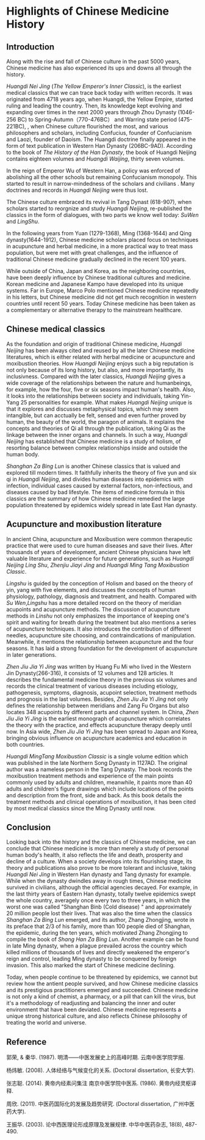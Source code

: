 # Highlights of Chinese Medicine History
## Introduction
Along with the rise and fall of Chinese culture in the past 5000 years, Chinese medicine has also experienced its ups and downs all through the history. 

*Huangdi Nei Jing* (*The Yellow Emperor's Inner Classic*), is the earliest medical classics that we can trace back today with written records. It was originated from 4718 years ago, when Huangdi, the Yellow Empire, started ruling and leading the country. Then, its knowledge kept evolving and expanding over times in the next 2000 years through Zhou Dynasty  (1046-256 BC) to Spring-Autumn（770-476BC） and Warring state period (475-221BC), , when Chinese culture flourished the most, and various philosophers and scholars, including  Confucius, founder of Confucianism and Laozi, founder of Daoism. The Huangdi doctrine finally appeared in the form of text publication in Western Han Dynasty (206BC-9AD). According to the book of *The History of the Han Dynasty*, the book of Huangdi Neijing contains eighteen volumes and *Huangdi Waijing*, thirty seven volumes.

In the reign of Emperor Wu of Western Han, a policy was enforced of abolishing all the other schools but remaining Confucianism monopoly. This started to result in narrow-mindedness of the scholars and civilians . Many doctrines and records in *Huangdi Neijing* were thus lost.

The Chinese culture embraced its revival in Tang Dynast (618-907), when scholars started to reorgnize and study *Huangdi Neijing*, re-published the classics in the form of dialogues, with two parts we know well today: *SuWen* and *LingShu*.

In the following years from Yuan (1279-1368), Ming (1368-1644) and Qing dynasty(1644-1912), Chinese medicine scholars placed focus on techniques in acupuncture and herbal medicine, in a more practical way to treat mass population, but were met with great  challenges, and  the influence of traditional Chinese medicine gradually declined in the recent 100 years.

While outside of China, Japan and Korea, as the neighboring countries, have been deeply influence by Chinese traditional cultures and medicine. Korean medicine and Japanese Kampo have developed into its unique systems. Far in Europe, Marco Polo mentioned Chinese medicine repeatedly in his letters, but Chinese medicine did not get much recognition in western countries until recent 50 years. Today Chinese medicine has been taken as a complementary or alternative therapy to the mainstream healthcare.
## Chinese medical classics

As the foundation and origin of traditional Chinese medicine, *Huangdi Neijing* has been always cited and reused by all the later Chinese medicine literatures, which is either related with herbal medicine or acupuncture and moxibustion theories. How *Huangdi Neijing* enjoys such a big reputation is not only because of its long history, but also, and more importantly, its inclusivness. Compared with the later classics, *Huangdi Neijing* gives a wide coverage of the relationships between the nature and humanbeings, for example, how the four, five or six seasons impact human's health. Also, it looks into the relationships between society and individuals, taking Yin-Yang 25 personalities for example. What makes *Huangdi Neijing* unique is that it explores and discusses metaphysical topics, which may seem intangible, but can acctually be felt, sensed and even further proved by human, the beauty of the world, the paragon of animals. It explains the concepts and theories of Qi all through the publication, taking Qi as the linkage between the inner organs and channels. In such a way, *Huangdi Neijing* has established that Chinese medicine is a study of holism, of resorting balance between complex relationships inside and outside the human body.

*Shanghan Za Bing Lun* is another Chinese classics that is valued and explored till modern times. It faithfully inherits the theory of five yun and six qi in *Huangdi Neijing*, and divides human diseases into epidemics with infection, individual cases caused by external factors, non-infectious, and diseases caused by bad lifestyle. The items of medicine formula in this classics are the summary of how Chinese medicine remedied the large population threatened by epidemics widely spread in late East Han dynasty. 
## Acupuncture and moxibustion literature

In ancient China, acupuncture and Moxibustion were common therapeutic practice that were used to cure human diseases and save their lives. After thousands of years of development, ancient Chinese physicians have left valuable literature and experience for future generations, such as *Huangdi Neijing Ling Shu*, *Zhenjiu Jiayi Jing* and *Huangdi Ming Tang Moxibustion Classic*.

*Lingshu* is guided by the conception of Holism and based on the theory of yin, yang with five elements, and discusses the concepts of human physiology, pathology, diagnosis and treatment, and health. Compared with *Su Wen*,*Lingshu* has a more detailed record on the theory of meridian acupoints and acupuncture methods. The discussion of acupuncture methods in *Linshu* not only emphasizes the importance of keeping one's spirit and waiting for breath during the treatment but also mentions a series of acupuncture techniques. It also introduces the contribution of different needles, acupuncture site choosing, and contraindications of manipulation. Meanwhile, it mentions the relationship between acupuncture and the four seasons. It has laid a strong foundation for the development of acupuncture in later generations.

*Zhen Jiu Jia Yi Jing* was written by Huang Fu Mi who lived in the Western Jin Dynasty(266-316), it consists of 12 volumes and 128 articles. It describes the fundamental medicine theory in the previous six volumes and records the clinical treatment of various diseases including etiology, pathogenesis, symptoms, diagnosis, acupoint selection, treatment methods and prognosis in the last volumes. Besides, *Zhen Jiu Jia Yi Jing* not only defines the relationship between meridians and Zang Fu Organs but also locates 348 acupoints by different parts and channel system. In China, *Zhen Jiu Jia Yi Jing* is the earliest monograph of acupuncture which correlates the theory with the practice, and effects acupuncture therapy deeply until now. In Asia wide,  *Zhen Jiu Jia Yi Jing* has been spread to Japan and Korea, bringing obvious influence on acupuncture academics and education in both countries.

*Huangdi MingTang Moxibustion Classic* is a single volume edition which was published in the late Northern Song Dynasty in 1127AD. The original author was a nameless person in the Tang Dynasty. The book records the moxibustion treatment methods and experience of the main points commonly used by adults and children, meanwhile, it paints more than 40 adults and children's figure drawings which include  locations of the points and description from the front, side and back. As this book details the treatment methods and clinical operations of moxibustion, it has been cited by most medical classics since the Ming Dynasty until now.
## Conclusion
Looking back into the history and the classics of Chinese medicine, we can conclude that Chinese medicine is more than merely a study of personal human body's health,  it also reflects the life and death, prosperity and decline of a culture. When a society develops into its flourishing stage, its theory and publications also prove to be more tolerant and inclusive, taking *Huangdi Nei Jing* in Western Han dynasty and Tang dynasty for example. While when the dynasty dwindles away in rough times, Chinese medicine survived in civilians, although the official agencies decayed. For example, in the last thirty years of Eastern Han dynasty, totally twelve epidemics swept the whole country, averagely once every two to three years, in which the worst one was called "Shanghan Binb (Cold disease) " and approximately 20 million people lost their lives. That was also the time when the classics *Shanghan Za Bing Lun* emerged, and its author, Zhang Zhongjing, wrote in its preface that 2/3 of his family, more than 100 people died of Shanghan, the epidemic, during the ten years, which motivated Zhang Zhongjing to compile the book of *Shang Han Za Bing Lun*. Another example can be found in late Ming dynasty, when a plague prevailed across the country which killed millions of thousands of lives and directly weakened the emperor's reign and control, leading Ming dynasty to be conquered by foreign invasion. This also marked the start of Chinese medicine declining.

Today, when people continue to be threatened by epidemics, we cannot but review how the antient people survived, and how Chinese medicine classics and its prestigious practitioners emerged and succeeded. Chinese medicine is not only a kind of chemist, a pharmacy, or a pill that can kill the virus, but it's a methodology of readjusting and balancing the inner and outer environment that have been deviated. Chinese medicine represents a unique strong historical  culture, and also reflects Chinese philosophy of treating the world and universe.

## Reference
郭荣, & 秦华. (1987). 明清——中医发展史上的高峰时期. 云南中医学院学报.

杨炜敏. (2008). 人体经络与气候变化的关系. (Doctoral dissertation, 长安大学).

张志聪. (2014). 黄帝内经素问集注
南京中医学院中医系. (1986). 黄帝内经灵枢译释.

周欣. (2011). 中医药国际化的发展及趋势研究. (Doctoral dissertation, 广州中医药大学).

王振华. (2003). 论中西医理论形成原理及发展规律. 中华中医药杂志, 18(8), 487-490.
